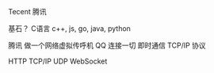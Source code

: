 Tecent 腾讯  

基石？  C语言
c++, js, go, java, python

腾讯  做一个网络虚拟传呼机
QQ 连接一切  即时通信   TCP/IP  协议

HTTP  TCP/IP UDP  WebSocket

